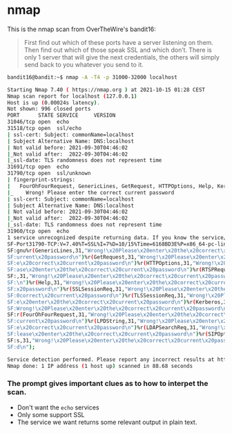 # nmap

This is the nmap scan from OverTheWire's bandit16:   

> First find out which of these ports have a server listening on them. Then find out which of those speak SSL and which don’t. There is only 1 server that will give the next credentials, the others will simply send back to you whatever you send to it.

```bash
bandit16@bandit:~$ nmap -A -T4 -p 31000-32000 localhost

Starting Nmap 7.40 ( https://nmap.org ) at 2021-10-15 01:28 CEST
Nmap scan report for localhost (127.0.0.1)
Host is up (0.00024s latency).
Not shown: 996 closed ports
PORT      STATE SERVICE     VERSION
31046/tcp open  echo
31518/tcp open  ssl/echo
| ssl-cert: Subject: commonName=localhost
| Subject Alternative Name: DNS:localhost
| Not valid before: 2021-09-30T04:46:02
|_Not valid after:  2022-09-30T04:46:02
|_ssl-date: TLS randomness does not represent time
31691/tcp open  echo
31790/tcp open  ssl/unknown
| fingerprint-strings:
|   FourOhFourRequest, GenericLines, GetRequest, HTTPOptions, Help, Kerberos, LDAPSearchReq, LPDString, RTSPRequest, SIPOptions, SSLSessionReq, TLSSessionReq:
|_    Wrong! Please enter the correct current password
| ssl-cert: Subject: commonName=localhost
| Subject Alternative Name: DNS:localhost
| Not valid before: 2021-09-30T04:46:02
|_Not valid after:  2022-09-30T04:46:02
|_ssl-date: TLS randomness does not represent time
31960/tcp open  echo
1 service unrecognized despite returning data. If you know the service/version, please submit the following fingerprint at https://nmap.org/cgi-bin/submit.cgi?new-service :
SF-Port31790-TCP:V=7.40%T=SSL%I=7%D=10/15%Time=6168BD3E%P=x86_64-pc-linux-
SF:gnu%r(GenericLines,31,"Wrong!\x20Please\x20enter\x20the\x20correct\x20c
SF:urrent\x20password\n")%r(GetRequest,31,"Wrong!\x20Please\x20enter\x20th
SF:e\x20correct\x20current\x20password\n")%r(HTTPOptions,31,"Wrong!\x20Ple
SF:ase\x20enter\x20the\x20correct\x20current\x20password\n")%r(RTSPRequest
SF:,31,"Wrong!\x20Please\x20enter\x20the\x20correct\x20current\x20password
SF:\n")%r(Help,31,"Wrong!\x20Please\x20enter\x20the\x20correct\x20current\
SF:x20password\n")%r(SSLSessionReq,31,"Wrong!\x20Please\x20enter\x20the\x2
SF:0correct\x20current\x20password\n")%r(TLSSessionReq,31,"Wrong!\x20Pleas
SF:e\x20enter\x20the\x20correct\x20current\x20password\n")%r(Kerberos,31,"
SF:Wrong!\x20Please\x20enter\x20the\x20correct\x20current\x20password\n")%
SF:r(FourOhFourRequest,31,"Wrong!\x20Please\x20enter\x20the\x20correct\x20
SF:current\x20password\n")%r(LPDString,31,"Wrong!\x20Please\x20enter\x20th
SF:e\x20correct\x20current\x20password\n")%r(LDAPSearchReq,31,"Wrong!\x20P
SF:lease\x20enter\x20the\x20correct\x20current\x20password\n")%r(SIPOption
SF:s,31,"Wrong!\x20Please\x20enter\x20the\x20correct\x20current\x20passwor
SF:d\n");

Service detection performed. Please report any incorrect results at https://nmap.org/submit/ .
Nmap done: 1 IP address (1 host up) scanned in 88.68 seconds
```

### The prompt gives important clues as to how to interpet the scan.
* Don't want the `echo` services
* Only some support SSL
* The service we want returns some relevant output in plain text.
